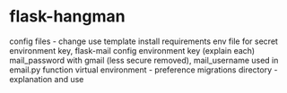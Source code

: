 # flask-hangman

config files - change use template
install requirements
env file for secret environment key, flask-mail config environment key (explain each)
mail_password with gmail (less secure removed), mail_username used in email.py function
virtual environment - preference
migrations directory - explanation and use
